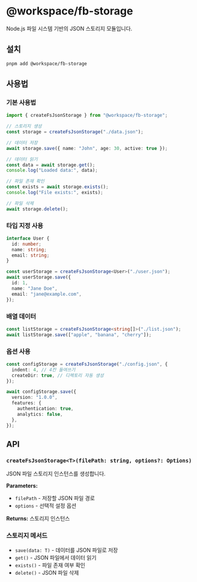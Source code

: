 # @workspace/fb-storage

Node.js 파일 시스템 기반의 JSON 스토리지 모듈입니다.

## 설치

```bash
pnpm add @workspace/fb-storage
```

## 사용법

### 기본 사용법

```typescript
import { createFsJsonStorage } from "@workspace/fb-storage";

// 스토리지 생성
const storage = createFsJsonStorage("./data.json");

// 데이터 저장
await storage.save({ name: "John", age: 30, active: true });

// 데이터 읽기
const data = await storage.get();
console.log("Loaded data:", data);

// 파일 존재 확인
const exists = await storage.exists();
console.log("File exists:", exists);

// 파일 삭제
await storage.delete();
```

### 타입 지정 사용

```typescript
interface User {
  id: number;
  name: string;
  email: string;
}

const userStorage = createFsJsonStorage<User>("./user.json");
await userStorage.save({
  id: 1,
  name: "Jane Doe",
  email: "jane@example.com",
});
```

### 배열 데이터

```typescript
const listStorage = createFsJsonStorage<string[]>("./list.json");
await listStorage.save(["apple", "banana", "cherry"]);
```

### 옵션 사용

```typescript
const configStorage = createFsJsonStorage("./config.json", {
  indent: 4, // 4칸 들여쓰기
  createDir: true, // 디렉토리 자동 생성
});

await configStorage.save({
  version: "1.0.0",
  features: {
    authentication: true,
    analytics: false,
  },
});
```

## API

### `createFsJsonStorage<T>(filePath: string, options?: Options)`

JSON 파일 스토리지 인스턴스를 생성합니다.

**Parameters:**

- `filePath` - 저장할 JSON 파일 경로
- `options` - 선택적 설정 옵션

**Returns:** 스토리지 인스턴스

### 스토리지 메서드

- `save(data: T)` - 데이터를 JSON 파일로 저장
- `get()` - JSON 파일에서 데이터 읽기
- `exists()` - 파일 존재 여부 확인
- `delete()` - JSON 파일 삭제
